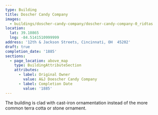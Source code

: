 ```yaml
---
type: Building
title: Doscher Candy Company
images:
  - buildings/doscher-candy-company/doscher-candy-company-0_ridtas
location:
  lat: 39.10865
  lng: -84.5141510999999
address: '12th & Jackson Streets, Cincinnati, OH  45202'
draft: true
completion_date: '1885'
sections:
  - page_location: above_map
    type: BuildingAttributeSection
    attributes:
      - label: Original Owner
        value: A&J Doescher Candy Company
      - label: Completion Date
        value: '1885'
---
```


The building is clad with cast-iron ornamentation instead of the more common terra cotta or stone ornament.
